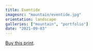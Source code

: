 ```yaml
---
title: Eventide
imagesrc: "mountain/eventide.jpg"
orientation: landscape
galleries: ["mountain", "portfolio"]
date: "2021-09-03"
---
```


[Buy this print](https://weshargrovephotography.square.site/product/eventide/61).
